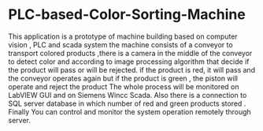 # PLC-based-Color-Sorting-Machine
 This application is a prototype of machine building based on computer vision , PLC and scada system the machine consists of a conveyor to transport colored products ,there is a camera in the middle of the conveyor to detect color and according to image processing algorithm that decide if the product will pass or will be rejected. if the product is red, it will pass and the conveyor operates again but if the product is green , the piston will operate and reject the product The whole process will be monitored on LabVIEW GUI and on Siemens Wincc Scada. Also there is a connection to SQL server database in which number of red and green products stored . Finally You can control and monitor the system operation remotely through server.
